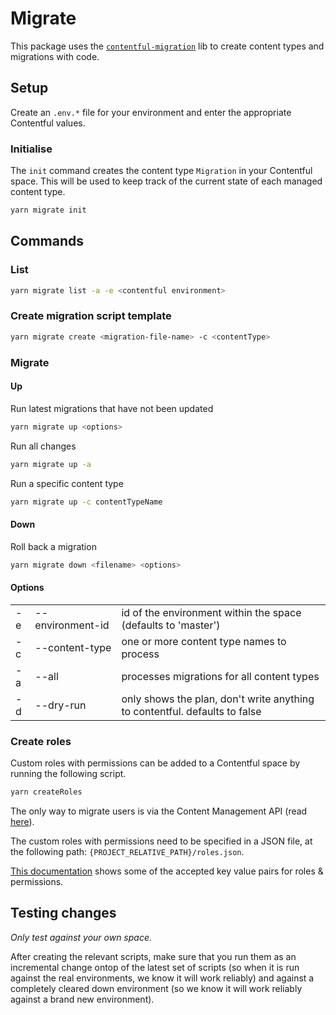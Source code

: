 # Migrate

This package uses the [`contentful-migration`](https://github.com/contentful/contentful-migration) lib to create content types and migrations with code.

## Setup

Create an `.env.*` file for your environment and enter the appropriate Contentful values.

### Initialise

The `init` command creates the content type `Migration` in your Contentful space. This will be used to keep track of the current state of each managed content type.

```bash
yarn migrate init
```

## Commands

### List

```bash
yarn migrate list -a -e <contentful environment>
```

### Create migration script template

```bash
yarn migrate create <migration-file-name> -c <contentType>
```

### Migrate

#### Up

Run latest migrations that have not been updated

```bash
yarn migrate up <options>
```

Run all changes

```bash
yarn migrate up -a
```

Run a specific content type

```bash
yarn migrate up -c contentTypeName
```

#### Down

Roll back a migration

```bash
yarn migrate down <filename> <options>
```

#### Options

|     |                                              |                                                                            |
| --- | -------------------------------------------- | -------------------------------------------------------------------------- |
| -e  | --environment-id <contentful environment id> | id of the environment within the space (defaults to 'master')              |
| -c  | --content-type <content-type>                | one or more content type names to process                                  |
| -a  | --all                                        | processes migrations for all content types                                 |
| -d  | --dry-run                                    | only shows the plan, don't write anything to contentful. defaults to false |

### Create roles

Custom roles with permissions can be added to a Contentful space by running the following script.

```bash
yarn createRoles
```

The only way to migrate users is via the Content Management API (read [here](https://www.contentfulcommunity.com/t/migration-of-custom-roles-and-users-from-one-space-to-other/789)).

The custom roles with permissions need to be specified in a JSON file, at the following path: `{PROJECT_RELATIVE_PATH}/roles.json`.

[This documentation](https://www.contentful.com/developers/docs/references/content-management-api/#/reference/roles) shows some of the accepted key value pairs for roles & permissions.

## Testing changes

_Only test against your own space._

After creating the relevant scripts, make sure that you run them as an incremental change ontop of the latest set of scripts (so when it is run against the real environments, we know it will work reliably) and against a completely cleared down environment (so we know it will work reliably against a brand new environment).
